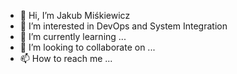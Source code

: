 - 👋 Hi, I’m Jakub Miśkiewicz
- 👀 I’m interested in DevOps and System Integration
- 🌱 I’m currently learning ...
- 💞️ I’m looking to collaborate on ...
- 📫 How to reach me ...
